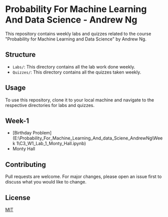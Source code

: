 # Probability For Machine Learning And Data Science - Andrew Ng

This repository contains weekly labs and quizzes related to the course "Probability for Machine Learning and Data Science" by Andrew Ng.

## Structure

- `Labs/`: This directory contains all the lab work done weekly.
- `Quizzes/`: This directory contains all the quizzes taken weekly.

## Usage

To use this repository, clone it to your local machine and navigate to the respective directories for labs and quizzes.

## Week-1  
+ [Birthday Problem](E:\Probability_For_Machine_Learning_And_data_Sciene_AndrewNg\Week 1\C3_W1_Lab_1_Monty_Hall.ipynb)
+ Monty Hall 
## Contributing

Pull requests are welcome. For major changes, please open an issue first to discuss what you would like to change.

## License

[MIT](https://choosealicense.com/licenses/mit/)